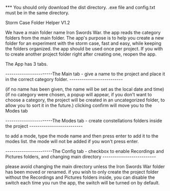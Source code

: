 *** You should only download the dist directory. .exe file and config.txt must be in the same directory.

Storm Case Folder Helper V1.2

We have a main folder name Iron Swords War.
the app reads the category folders from the main folder.
The app's purpose is to help you create a new folder for an experiment with the storm case, fast and easy, while keeping the folders organized.
the app should be used once per project. If you with to create another project folder right after creating one, reopen the app.

The App has 3 tabs.

-----------------------The Main tab - give a name to the project and place it in the correct category folder. --------------------------

(if no name has been given, the name will be set as the local date and time)
(if no category were chosen, a popup will appear, if you don't want to choose a category, the project will be created in an uncategorized folder, to allow you to sort it in the future.)
clicking confirm will move you to the Modes tab

-----------------------The Modes tab - create constellations folders inside the project --------------------------

to add a mode, type the mode name and then press enter to add it to the modes list.
the mode will not be added if you won't press enter.

-----------------------The Config tab - checkbox to enable Recordings and Pictures folders, and changing main directory --------------------------

please avoid changing the main directory unless the Iron Swords War folder has been moved or renamed.
if you wish to only create the project folder without the Recordings and Pictures folders inside, you can disable the switch
each time you run the app, the switch will be turned on by default.
